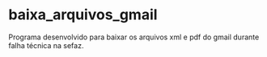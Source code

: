# baixa_arquivos_gmail

Programa desenvolvido para baixar os arquivos xml e pdf do gmail durante falha técnica na sefaz.